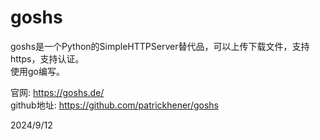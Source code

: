 # goshs

goshs是一个Python的SimpleHTTPServer替代品，可以上传下载文件，支持https，支持认证。  
使用go编写。  

官网: https://goshs.de/  
github地址: https://github.com/patrickhener/goshs  


2024/9/12  
